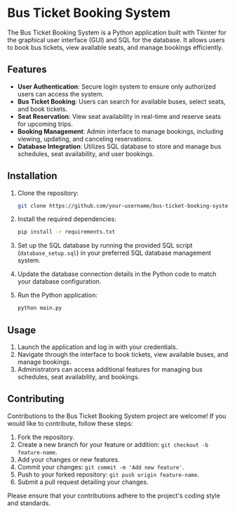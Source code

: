 # Bus Ticket Booking System

The Bus Ticket Booking System is a Python application built with Tkinter for the graphical user interface (GUI) and SQL for the database. It allows users to book bus tickets, view available seats, and manage bookings efficiently.

## Features

- **User Authentication**: Secure login system to ensure only authorized users can access the system.
- **Bus Ticket Booking**: Users can search for available buses, select seats, and book tickets.
- **Seat Reservation**: View seat availability in real-time and reserve seats for upcoming trips.
- **Booking Management**: Admin interface to manage bookings, including viewing, updating, and canceling reservations.
- **Database Integration**: Utilizes SQL database to store and manage bus schedules, seat availability, and user bookings.

## Installation

1. Clone the repository:

    ```bash
    git clone https://github.com/your-username/bus-ticket-booking-system.git
    ```

2. Install the required dependencies:

    ```bash
    pip install -r requirements.txt
    ```

3. Set up the SQL database by running the provided SQL script (`database_setup.sql`) in your preferred SQL database management system.

4. Update the database connection details in the Python code to match your database configuration.

5. Run the Python application:

    ```bash
    python main.py
    ```

## Usage

1. Launch the application and log in with your credentials.
2. Navigate through the interface to book tickets, view available buses, and manage bookings.
3. Administrators can access additional features for managing bus schedules, seat availability, and bookings.

## Contributing

Contributions to the Bus Ticket Booking System project are welcome! If you would like to contribute, follow these steps:

1. Fork the repository.
2. Create a new branch for your feature or addition: `git checkout -b feature-name`.
3. Add your changes or new features.
4. Commit your changes: `git commit -m 'Add new feature'`.
5. Push to your forked repository: `git push origin feature-name`.
6. Submit a pull request detailing your changes.

Please ensure that your contributions adhere to the project's coding style and standards.

